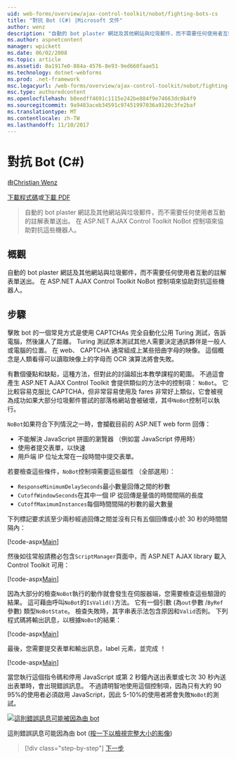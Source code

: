 ```yaml
---
uid: web-forms/overview/ajax-control-toolkit/nobot/fighting-bots-cs
title: "對抗 Bot (C#) |Microsoft 文件"
author: wenz
description: "自動的 bot plaster 網誌及其他網站與垃圾郵件，而不需要任何使用者互動的註解表單送出。 在 ASP.NET AJAX Con NoBot 控制..."
ms.author: aspnetcontent
manager: wpickett
ms.date: 06/02/2008
ms.topic: article
ms.assetid: 0a1917e0-884a-4576-8e93-9ed660faae51
ms.technology: dotnet-webforms
ms.prod: .net-framework
msc.legacyurl: /web-forms/overview/ajax-control-toolkit/nobot/fighting-bots-cs
msc.type: authoredcontent
ms.openlocfilehash: b8eedff4691c1115e242be884f9e74663dc0b4f9
ms.sourcegitcommit: 9a9483aceb34591c97451997036a9120c3fe2baf
ms.translationtype: MT
ms.contentlocale: zh-TW
ms.lasthandoff: 11/10/2017
---
```

<a name="fighting-bots-c"></a>對抗 Bot (C#)
====================
由[Christian Wenz](https://github.com/wenz)

[下載程式碼](http://download.microsoft.com/download/9/3/f/93f8daea-bebd-4821-833b-95205389c7d0/NoBot0.cs.zip)或[下載 PDF](http://download.microsoft.com/download/b/6/a/b6ae89ee-df69-4c87-9bfb-ad1eb2b23373/nobot0CS.pdf)

> 自動的 bot plaster 網誌及其他網站與垃圾郵件，而不需要任何使用者互動的註解表單送出。 在 ASP.NET AJAX Control Toolkit NoBot 控制項來協助對抗這些機器人。


## <a name="overview"></a>概觀

自動的 bot plaster 網誌及其他網站與垃圾郵件，而不需要任何使用者互動的註解表單送出。 在 ASP.NET AJAX Control Toolkit NoBot 控制項來協助對抗這些機器人。

## <a name="steps"></a>步驟

擊敗 bot 的一個常見方式是使用 CAPTCHAs 完全自動化公用 Turing 測試，告訴電腦，然後讓人了距離。 Turing 測試原本測試其他人需要決定通訊夥伴是一般人或電腦的位置。 在 web、 CAPTCHA 通常組成上某些扭曲字母的映像。 這個概念是人類看得可以讀取映像上的字母而 OCR 演算法將會失敗。

有數個優點和缺點，這種方法，但對此的討論超出本教學課程的範圍。 不過這會產生 ASP.NET AJAX Control Toolkit 會提供類似的方法中的控制項： `NoBot`。 它比較容易克服比 CAPTCHA，但非常容易使用及 fares 非常好上類似，它會被視為成功如果大部分垃圾郵件嘗試的部落格網站會被破壞，其中`NoBot`控制可以執行。

`NoBot`如果符合下列情況之一時，會攔截目前的 ASP.NET web form 回傳：

- 不能解決 JavaScript 拼圖的瀏覽器 （例如當 JavaScript 停用時）
- 使用者提交表單，以快速
- 用戶端 IP 位址太常在一段時間中提交表單。

若要檢查這些條件，`NoBot`控制項需要這些屬性 （全部選用）：

- `ResponseMinimumDelaySeconds`最小數量回傳之間的秒數
- `CutoffWindowSeconds`在其中一個 IP 從回傳是量值的時間間隔的長度
- `CutoffMaximumInstances`每個時間間隔的秒數的最大數量

下列標記要求該至少兩秒經過回傳之間並沒有只有五個回傳或小於 30 秒的時間間隔內：

[!code-aspx[Main](fighting-bots-cs/samples/sample1.aspx)]

然後如往常般請務必包含`ScriptManager`頁面中，而 ASP.NET AJAX library 載入 Control Toolkit 可用：

[!code-aspx[Main](fighting-bots-cs/samples/sample2.aspx)]

因為大部分的檢查`NoBot`執行的動作就會發生在伺服器端，您需要檢查這些驗證的結果。 這可藉由呼叫`NoBot`的`IsValid()`方法。 它有一個引數 (為`out`參數 /`ByRef`參數) 類型`NoBotState`。 檢查失敗時，其字串表示法包含原因和`Valid`否則。 下列程式碼將輸出訊息，以根據`NoBot`的結果：

[!code-aspx[Main](fighting-bots-cs/samples/sample3.aspx)]

最後，您需要提交表單和輸出訊息，label 元素，並完成 ！

[!code-aspx[Main](fighting-bots-cs/samples/sample4.aspx)]

當您執行這個指令碼和停用 JavaScript 或第 2 秒鐘內送出表單或七次 30 秒內送出表單時，會出現錯誤訊息。 不過請明智地使用這個控制項，因為只有大約 90 95%的使用者必須啟用 JavaScript，因此 5-10%的使用者將會失敗`NoBot`的測試。


[![這則錯誤訊息可能被因為由 bot](fighting-bots-cs/_static/image2.png)](fighting-bots-cs/_static/image1.png)

這則錯誤訊息可能因為由 bot ([按一下以檢視完整大小的影像](fighting-bots-cs/_static/image3.png))

>[!div class="step-by-step"]
[下一步](fighting-bots-vb.md)
